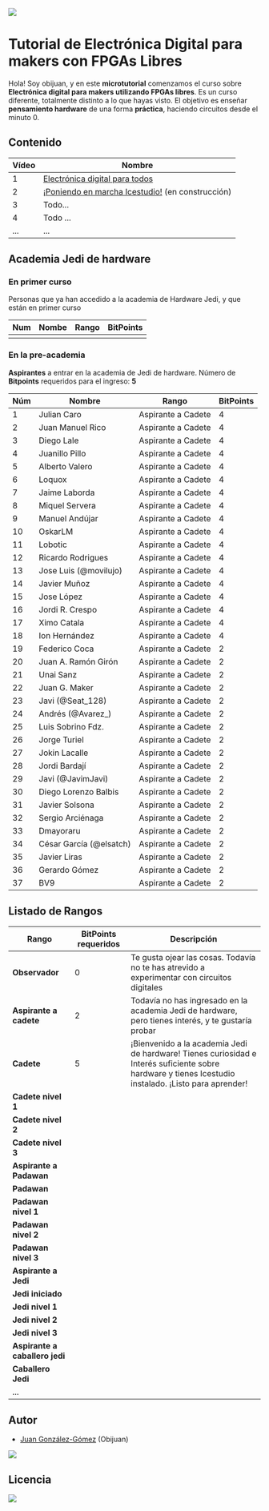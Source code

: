 ![](https://github.com/Obijuan/digital-electronics-with-open-FPGAs-tutorial/raw/master/wiki/portada/alicia-maker.jpg)

# Tutorial de Electrónica Digital para makers con FPGAs Libres

Hola! Soy obijuan, y en este **microtutorial** comenzamos el curso sobre **Electrónica digital para makers utilizando FPGAs libres**. Es un curso diferente, totalmente distinto a lo que hayas visto. El objetivo es enseñar **pensamiento hardware** de una forma **práctica**, haciendo circuitos desde el minuto 0.

## Contenido

| Vídeo | Nombre  |
|-------|---------|
| 1 | [Electrónica digital para todos](https://github.com/Obijuan/digital-electronics-with-open-FPGAs-tutorial/wiki/Video-1:-Electr%C3%B3nica-digital-para-todos)    |
| 2 | [¡Poniendo en marcha Icestudio!](https://github.com/Obijuan/digital-electronics-with-open-FPGAs-tutorial/wiki/V%C3%ADdeo-2:-%C2%A1Poniendo-en-marcha-Icestudio!) (en construcción)  |
| 3 | Todo... |
| 4 | Todo ... |
|...|...|

## Academia Jedi de hardware

### En primer curso

Personas que ya han accedido a la academia de Hardware Jedi, y que están en primer curso

|Num  | Nombe   | Rango  | BitPoints |
|-----|---------|--------|-----------|
|     |         |        |           |

### En la pre-academia

**Aspirantes** a entrar en la academia de Jedi de hardware. Número de **Bitpoints** requeridos para el ingreso: **5**

|Núm|  Nombre               |  Rango             |  BitPoints |
|------|-----------------------|--------------------|------------|
|1     | Julian Caro           | Aspirante a Cadete | 4 |
|2     | Juan Manuel Rico      | Aspirante a Cadete | 4 |
|3     | Diego Lale            | Aspirante a Cadete | 4 |
|4     | Juanillo Pillo        | Aspirante a Cadete | 4 |
|5     | Alberto Valero        | Aspirante a Cadete | 4 |
|6     | Loquox                | Aspirante a Cadete | 4 |
|7     | Jaime Laborda         | Aspirante a Cadete | 4 |
|8     | Miquel Servera        | Aspirante a Cadete | 4 |
|9     | Manuel Andújar        | Aspirante a Cadete | 4 |
|10    | OskarLM               | Aspirante a Cadete | 4 |
|11    | Lobotic               | Aspirante a Cadete | 4 |
|12    | Ricardo Rodrigues     | Aspirante a Cadete | 4 |
|13    | Jose Luis (@movilujo) | Aspirante a Cadete | 4 |
|14    | Javier Muñoz          | Aspirante a Cadete | 4 |
|15    | Jose López            | Aspirante a Cadete | 4 |
|16    | Jordi R. Crespo       | Aspirante a Cadete | 4 |
|17    | Ximo Catala           | Aspirante a Cadete | 4 |
|18    | Ion Hernández         | Aspirante a Cadete | 4 |
|19    | Federico Coca         | Aspirante a Cadete | 2 |
|20    | Juan A. Ramón Girón   | Aspirante a Cadete | 2 |
|21    | Unai Sanz             | Aspirante a Cadete | 2 |
|22    | Juan G. Maker         | Aspirante a Cadete | 2 |
|23    | Javi (@Seat_128)      | Aspirante a Cadete | 2 |
|24    | Andrés (@Avarez_)     | Aspirante a Cadete | 2 |
|25    | Luis Sobrino Fdz.     | Aspirante a Cadete | 2 |
|26    | Jorge Turiel          | Aspirante a Cadete | 2 |
|27    | Jokin Lacalle         | Aspirante a Cadete | 2 |
|28    | Jordi Bardají         | Aspirante a Cadete | 2 |
|29    | Javi (@JavimJavi)     | Aspirante a Cadete | 2 |
|30    | Diego Lorenzo Balbis  | Aspirante a Cadete | 2 |
|31    | Javier Solsona        | Aspirante a Cadete | 2 |
|32    | Sergio Arciénaga      | Aspirante a Cadete | 2 |
|33    | Dmayoraru             | Aspirante a Cadete | 2 |
|34    | César García (@elsatch) | Aspirante a Cadete | 2 |
|35    | Javier Liras            | Aspirante a Cadete | 2 |
|36    | Gerardo Gómez           | Aspirante a Cadete | 2 |
|37    | BV9                     | Aspirante a Cadete | 2 |


## Listado de Rangos

| Rango          |  BitPoints requeridos  |  Descripción  |
|----------------|-------------|---------------|
| **Observador** |  0          | Te gusta ojear las cosas. Todavía no te has atrevido a experimentar con circuitos digitales
| **Aspirante a cadete** |  2  | Todavía no has ingresado en la academia Jedi de hardware, pero tienes interés, y te gustaría probar
| **Cadete**    |  5  |  ¡Bienvenido a la academia Jedi de hardware! Tienes curiosidad e Interés suficiente sobre hardware y tienes Icestudio instalado. ¡Listo para aprender!
| **Cadete nivel 1** |     |
| **Cadete nivel 2** |    |
| **Cadete nivel 3** |   |
| **Aspirante a Padawan** |  |
| **Padawan** | |
| **Padawan nivel 1** | | 
| **Padawan nivel 2** | |
| **Padawan nivel 3** | |
| **Aspirante a Jedi**| |
| **Jedi iniciado** |  |
| **Jedi nivel 1** |  |
| **Jedi nivel 2** |  |
| **Jedi nivel 3** |  |
| **Aspirante a caballero jedi** | |
| **Caballero Jedi** |  |
| ... |  |

## Autor

* [Juan González-Gómez](https://github.com/Obijuan) (Obijuan)

![](https://github.com/Obijuan/digital-electronics-with-open-FPGAs-tutorial/raw/master/wiki/portada/logos-urjc-gsyc-peloto-jderobot.png)

## Licencia

![](https://github.com/Obijuan/digital-electronics-with-open-FPGAs-tutorial/raw/master/wiki/portada/attribution-share-alike-creative-commons-license.png)

